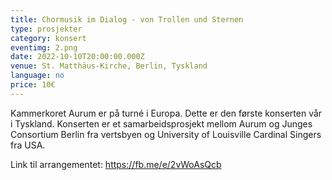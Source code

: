 ```yaml
---
title: Chormusik im Dialog - von Trollen und Sternen
type: prosjekter
category: konsert
eventimg: 2.png
date: 2022-10-10T20:00:00.000Z
venue: St. Matthäus-Kirche, Berlin, Tyskland
language: no
price: 10€
---
```

Kammerkoret Aurum er på turné i Europa. Dette er den første konserten vår i Tyskland. Konserten er et samarbeidsprosjekt mellom Aurum og Junges Consortium Berlin fra vertsbyen og University of Louisville Cardinal Singers fra USA.

L﻿ink til arrangementet: https://fb.me/e/2vWoAsQcb
